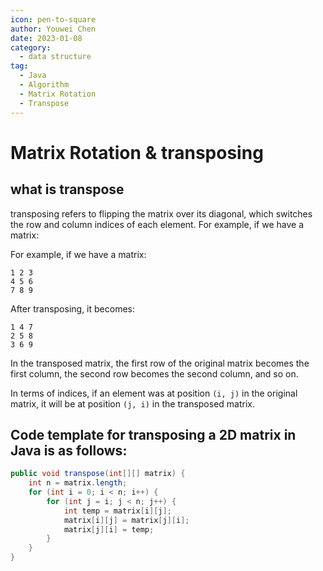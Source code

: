 ```yaml
---
icon: pen-to-square
author: Youwei Chen
date: 2023-01-08
category:
  - data structure
tag:
  - Java
  - Algorithm
  - Matrix Rotation
  - Transpose
---
```


# Matrix Rotation & transposing

## what is transpose

transposing refers to flipping the matrix over its diagonal, which switches the row and column indices of each element. For example, if we have a matrix:

For example, if we have a matrix:

```text
1 2 3
4 5 6
7 8 9
```

After transposing, it becomes:

```text
1 4 7
2 5 8
3 6 9
```

In the transposed matrix, the first row of the original matrix becomes the first column, the second row becomes the second column, and so on.

In terms of indices, if an element was at position `(i, j)` in the original matrix, it will be at position `(j, i)` in the transposed matrix.

## Code template for transposing a 2D matrix in Java is as follows:

```java
public void transpose(int[][] matrix) {
    int n = matrix.length;
    for (int i = 0; i < n; i++) {
        for (int j = i; j < n; j++) {
            int temp = matrix[i][j];
            matrix[i][j] = matrix[j][i];
            matrix[j][i] = temp;
        }
    }
}
```
